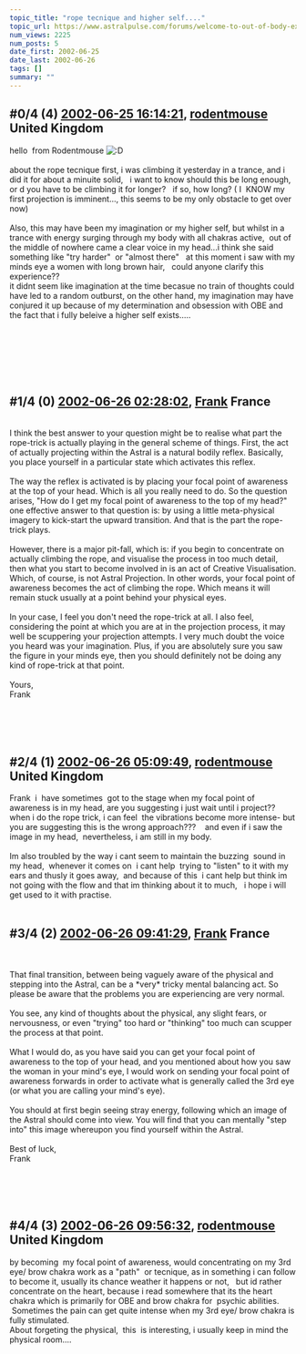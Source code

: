 ```yaml
---
topic_title: "rope tecnique and higher self...."
topic_url: https://www.astralpulse.com/forums/welcome-to-out-of-body-experiences!/rope-tecnique-and-higher-self
num_views: 2225
num_posts: 5
date_first: 2002-06-25
date_last: 2002-06-26
tags: []
summary: ""
---
```


## \#0/4 (4) [2002-06-25 16:14:21](https://www.astralpulse.com/forums/index.php?msg=116973), [rodentmouse](https://www.astralpulse.com/forums/profile/?u=554) United Kingdom ##
<section>
hello  from Rodentmouse
<img alt=":D" class="smiley" src="https://www.astralpulse.com/forums/Smileys/fugue/cheesy.png" title="Cheesy"/>
<br>
<br>
about the rope tecnique first, i was climbing it yesterday in a trance, and i did it for about a minuite solid,   i want to know should this be long enough, or d you have to be climbing it for longer?   if so, how long? ( I  KNOW my first projection is imminent..., this seems to be my only obstacle to get over now)
<br>
<br>
Also, this may have been my imagination or my higher self, but whilst in a trance with energy surging through my body with all chakras active,  out of the middle of nowhere came a clear voice in my head...i think she said something like "try harder"  or "almost there"   at this moment i saw with my minds eye a women with long brown hair,   could anyone clarify this experience??
<br>
it didnt seem like imagination at the time becasue no train of thoughts could have led to a random outburst, on the other hand, my imagination may have conjured it up because of my determination and obsession with OBE and the fact that i fully beleive a higher self exists.....
<br>
<br>
<br>
<br>
<br>
<br>
<br>
</section>

## \#1/4 (0) [2002-06-26 02:28:02](https://www.astralpulse.com/forums/index.php?msg=7371), [Frank](https://www.astralpulse.com/forums/profile/?u=359) France ##
<section>
<br>
I think the best answer to your question might be to realise what part the rope-trick is actually playing in the general scheme of things. First, the act of actually projecting within the Astral is a natural bodily reflex. Basically, you place yourself in a particular state which activates this reflex.
<br>
<br>
The way the reflex is activated is by placing your focal point of awareness at the top of your head. Which is all you really need to do. So the question arises, "How do I get my focal point of awareness to the top of my head?" one effective answer to that question is: by using a little meta-physical imagery to kick-start the upward transition. And that is the part the rope-trick plays.
<br>
<br>
However, there is a major pit-fall, which is: if you begin to concentrate on actually climbing the rope, and visualise the process in too much detail, then what you start to become involved in is an act of Creative Visualisation. Which, of course, is not Astral Projection. In other words, your focal point of awareness becomes the act of climbing the rope. Which means it will remain stuck usually at a point behind your physical eyes.
<br>
<br>
In your case, I feel you don't need the rope-trick at all. I also feel, considering the point at which you are at in the projection process, it may well be scuppering your projection attempts. I very much doubt the voice you heard was your imagination. Plus, if you are absolutely sure you saw the figure in your minds eye, then you should definitely not be doing any kind of rope-trick at that point.
<br>
<br>
Yours,
<br>
Frank
<br>
<br>
<br>
<br>
<br>
</section>

## \#2/4 (1) [2002-06-26 05:09:49](https://www.astralpulse.com/forums/index.php?msg=7379), [rodentmouse](https://www.astralpulse.com/forums/profile/?u=554) United Kingdom ##
<section>
Frank  i  have sometimes  got to the stage when my focal point of awareness is in my head, are you suggesting i just wait until i project??
<br>
when i do the rope trick, i can feel  the vibrations become more intense- but you are suggesting this is the wrong approach???    and even if i saw the image in my head,  nevertheless, i am still in my body.
<br>
<br>
Im also troubled by the way i cant seem to maintain the buzzing  sound in my head,  whenever it comes on  i cant help  trying to "listen" to it with my ears and thusly it goes away,  and because of this  i cant help but think im not going with the flow and that im thinking about it to much,   i hope i will get used to it with practise.
<br>
<br>
</section>

## \#3/4 (2) [2002-06-26 09:41:29](https://www.astralpulse.com/forums/index.php?msg=7387), [Frank](https://www.astralpulse.com/forums/profile/?u=359) France ##
<section>
<br>
<br>
That final transition, between being vaguely aware of the physical and stepping into the Astral, can be a *very* tricky mental balancing act. So please be aware that the problems you are experiencing are very normal.
<br>
<br>
You see, any kind of thoughts about the physical, any slight fears, or nervousness, or even "trying" too hard or "thinking" too much can scupper the process at that point.
<br>
<br>
What I would do, as you have said you can get your focal point of awareness to the top of your head, and you mentioned about how you saw the woman in your mind's eye, I would work on sending your focal point of awareness forwards in order to activate what is generally called the 3rd eye (or what you are calling your mind's eye).
<br>
<br>
You should at first begin seeing stray energy, following which an image of the Astral should come into view. You will find that you can mentally "step into" this image whereupon you find yourself within the Astral.
<br>
<br>
Best of luck,
<br>
Frank
<br>
<br>
<br>
<br>
<br>
</section>

## \#4/4 (3) [2002-06-26 09:56:32](https://www.astralpulse.com/forums/index.php?msg=7389), [rodentmouse](https://www.astralpulse.com/forums/profile/?u=554) United Kingdom ##
<section>
by becoming  my focal point of awareness, would concentrating on my 3rd eye/ brow chakra work as a "path"  or tecnique, as in something i can follow to become it, usually its chance weather it happens or not,   but id rather concentrate on the heart, because i read somewhere that its the heart chakra which is primarily for OBE and brow chakra for  psychic abilities.  Sometimes the pain can get quite intense when my 3rd eye/ brow chakra is fully stimulated.
<br>
About forgeting the physical,  this  is interesting, i usually keep in mind the physical room....
<br>
<br>
</section>